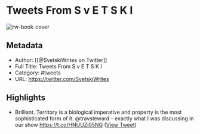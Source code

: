 # Tweets From S v E T S K I

![rw-book-cover](https://pbs.twimg.com/profile_images/1553784858446544899/1I_tOaZc.jpg)

## Metadata
- Author: [[@SvetskiWrites on Twitter]]
- Full Title: Tweets From S v E T S K I
- Category: #tweets
- URL: https://twitter.com/SvetskiWrites

## Highlights
- Brilliant.
  Territory is a biological imperative and property is the most sophisticated form of it.
  @travsteward - exactly what I was discussing in our show https://t.co/HNUUZi05NG ([View Tweet](https://twitter.com/SvetskiWrites/status/1583010385384259586))
